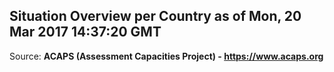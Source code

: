 ## Situation Overview per Country as of Mon, 20 Mar 2017 14:37:20 GMT

Source: **ACAPS (Assessment Capacities Project) - https://www.acaps.org**
